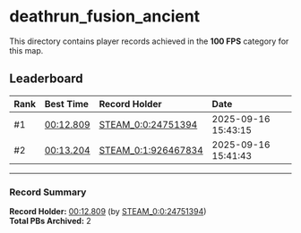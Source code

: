 # deathrun_fusion_ancient

This directory contains player records achieved in the **100 FPS** category for this map.

## Leaderboard

| Rank | Best Time | Record Holder | Date                |
| :--- | :-------- | :------------ | :------------------ |
| #1   | [00:12.809](./00012809_STEAM_0_0_24751394_20250916-154315.zip) | [STEAM_0:0:24751394](https://speedrun16.com/profile/STEAM_0:0:24751394)   | 2025-09-16 15:43:15 |
| #2   | [00:13.204](./00013204_STEAM_0_1_926467834_20250916-154143.zip) | [STEAM_0:1:926467834](https://speedrun16.com/profile/STEAM_0:1:926467834)   | 2025-09-16 15:41:43 |

---

### Record Summary
**Record Holder:** [00:12.809](./00012809_STEAM_0_0_24751394_20250916-154315.zip) (by [STEAM_0:0:24751394](https://speedrun16.com/profile/STEAM_0:0:24751394))  
**Total PBs Archived:** 2